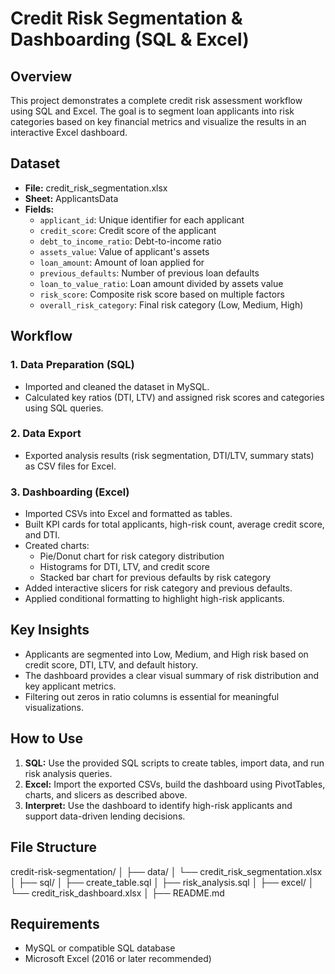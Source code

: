 # Credit Risk Segmentation & Dashboarding (SQL & Excel)

## Overview

This project demonstrates a complete credit risk assessment workflow using SQL and Excel. The goal is to segment loan applicants into risk categories based on key financial metrics and visualize the results in an interactive Excel dashboard.

## Dataset

- **File:** credit_risk_segmentation.xlsx
- **Sheet:** ApplicantsData
- **Fields:**
  - `applicant_id`: Unique identifier for each applicant
  - `credit_score`: Credit score of the applicant
  - `debt_to_income_ratio`: Debt-to-income ratio
  - `assets_value`: Value of applicant's assets
  - `loan_amount`: Amount of loan applied for
  - `previous_defaults`: Number of previous loan defaults
  - `loan_to_value_ratio`: Loan amount divided by assets value
  - `risk_score`: Composite risk score based on multiple factors
  - `overall_risk_category`: Final risk category (Low, Medium, High)

## Workflow

### 1. Data Preparation (SQL)
- Imported and cleaned the dataset in MySQL.
- Calculated key ratios (DTI, LTV) and assigned risk scores and categories using SQL queries.

### 2. Data Export
- Exported analysis results (risk segmentation, DTI/LTV, summary stats) as CSV files for Excel.

### 3. Dashboarding (Excel)
- Imported CSVs into Excel and formatted as tables.
- Built KPI cards for total applicants, high-risk count, average credit score, and DTI.
- Created charts:
  - Pie/Donut chart for risk category distribution
  - Histograms for DTI, LTV, and credit score
  - Stacked bar chart for previous defaults by risk category
- Added interactive slicers for risk category and previous defaults.
- Applied conditional formatting to highlight high-risk applicants.

## Key Insights

- Applicants are segmented into Low, Medium, and High risk based on credit score, DTI, LTV, and default history.
- The dashboard provides a clear visual summary of risk distribution and key applicant metrics.
- Filtering out zeros in ratio columns is essential for meaningful visualizations.

## How to Use

1. **SQL:** Use the provided SQL scripts to create tables, import data, and run risk analysis queries.
2. **Excel:** Import the exported CSVs, build the dashboard using PivotTables, charts, and slicers as described above.
3. **Interpret:** Use the dashboard to identify high-risk applicants and support data-driven lending decisions.

## File Structure

credit-risk-segmentation/
│
├── data/
│ └── credit_risk_segmentation.xlsx
│
├── sql/
│ ├── create_table.sql
│ ├── risk_analysis.sql
│
├── excel/
│ └── credit_risk_dashboard.xlsx
│
├── README.md

## Requirements

- MySQL or compatible SQL database
- Microsoft Excel (2016 or later recommended)

